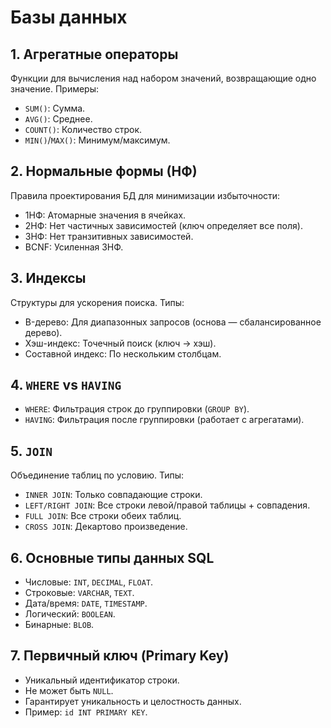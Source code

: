 # Базы данных

## 1. Агрегатные операторы  

Функции для вычисления над набором значений, возвращающие одно значение. Примеры:  

- `SUM()`: Сумма.  
- `AVG()`: Среднее.  
- `COUNT()`: Количество строк.  
- `MIN()`/`MAX()`: Минимум/максимум.  

## 2. Нормальные формы (НФ)  

Правила проектирования БД для минимизации избыточности:  

- 1НФ: Атомарные значения в ячейках.  
- 2НФ: Нет частичных зависимостей (ключ определяет все поля).  
- 3НФ: Нет транзитивных зависимостей.  
- BCNF: Усиленная 3НФ.  

## 3. Индексы  

Структуры для ускорения поиска. Типы:  

- B-дерево: Для диапазонных запросов (основа — сбалансированное дерево).  
- Хэш-индекс: Точечный поиск (ключ → хэш).  
- Составной индекс: По нескольким столбцам.  

## 4. `WHERE` vs `HAVING`  

- `WHERE`: Фильтрация строк до группировки (`GROUP BY`).  
- `HAVING`: Фильтрация после группировки (работает с агрегатами).  

## 5. `JOIN`  

Объединение таблиц по условию. Типы:  

- `INNER JOIN`: Только совпадающие строки.  
- `LEFT/RIGHT JOIN`: Все строки левой/правой таблицы + совпадения.  
- `FULL JOIN`: Все строки обеих таблиц.  
- `CROSS JOIN`: Декартово произведение.  

## 6. Основные типы данных SQL  

- Числовые: `INT`, `DECIMAL`, `FLOAT`.  
- Строковые: `VARCHAR`, `TEXT`.  
- Дата/время: `DATE`, `TIMESTAMP`.  
- Логический: `BOOLEAN`.  
- Бинарные: `BLOB`.  

## 7. Первичный ключ (Primary Key)  

- Уникальный идентификатор строки.  
- Не может быть `NULL`.  
- Гарантирует уникальность и целостность данных.  
- Пример: `id INT PRIMARY KEY`.
